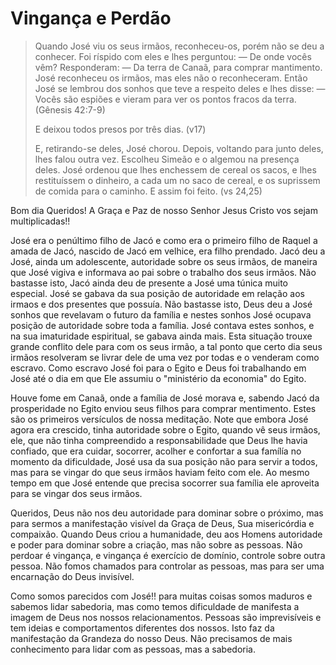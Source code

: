 # Vingança e Perdão

> Quando José viu os seus irmãos, reconheceu-os, porém não se deu a conhecer. Foi ríspido com eles e lhes perguntou: — De onde vocês vêm? Responderam: — Da terra de Canaã, para comprar mantimento.
José reconheceu os irmãos, mas eles não o reconheceram. Então José se lembrou dos sonhos que teve a respeito deles e lhes disse: 
> — Vocês são espiões e vieram para ver os pontos fracos da terra. (Gênesis 42:7-9)
> 
> E deixou todos presos por três dias. (v17)
>
> E, retirando-se deles, José chorou. Depois, voltando para junto deles, lhes falou outra vez. Escolheu Simeão e o algemou na presença deles.
José ordenou que lhes enchessem de cereal os sacos, e lhes restituíssem o dinheiro, a cada um no saco de cereal, e os suprissem de comida para o caminho. E assim foi feito. (vs 24,25)

Bom dia Queridos! A Graça e Paz de nosso Senhor Jesus Cristo vos sejam multiplicadas!!

José era o penúltimo filho de Jacó e como era o primeiro filho de Raquel a amada de Jacó, nascido de Jacó em velhice, era filho prendado.
Jacó deu a José, ainda um adolescente, autoridade sobre os seus irmãos, de maneira que José vigiva e informava ao pai sobre o trabalho dos seus irmãos. 
Não bastasse isto, Jacó ainda deu de presente a José uma túnica muito especial. José se gabava da sua posição de autoridade em relação aos irmaos e 
dos presentes que possuía. Não bastasse isto, Deus deu a José sonhos que revelavam o futuro da família e nestes sonhos José ocupava posição de autoridade sobre toda a família. José contava estes sonhos, e na sua imaturidade espiritual, se gabava ainda mais. Esta situação trouxe grande conflito dele para com os seus irmão, a tal ponto que certo dia seus irmãos resolveram se livrar dele de uma vez por todas e o venderam como escravo. Como escravo José foi para o Egito e Deus foi trabalhando em José até o dia em que Ele assumiu o "ministério da economia" do Egito.

Houve fome em Canaã, onde a família de José morava e, sabendo Jacó da prosperidade no Egito enviou seus filhos para comprar mentimento. Estes são os primeiros versículos de nossa meditação. Note que embora José agora era crescido, tinha autoridade sobre o Egito, quando vê seus irmãos, ele, que não tinha compreendido a responsabilidade que Deus lhe havia confiado, que era cuidar, socorrer, acolher e confortar a sua famílía no momento da dificuldade, José usa da sua posição não para servir a todos, mas para se vingar do que seus irmãos haviam feito com ele. Ao mesmo tempo em que José entende que precisa socorrer sua família ele aproveita para se vingar dos seus irmãos.

Queridos, Deus não nos deu autoridade para dominar sobre o próximo, mas para sermos a manifestação visível da Graça de Deus, Sua misericórdia e compaixão. Quando Deus criou a humanidade, deu aos Homens autoridade e poder para dominar sobre a criação, mas não sobre as pessoas. Não perdoar é vingança, e vingança é exercício de domínio, controle sobre outra pessoa. Não fomos chamados para controlar as pessoas, mas para ser uma encarnação do Deus invisível.

Como somos parecidos com José!! para muitas coisas somos maduros e sabemos lidar sabedoria, mas como temos dificuldade de manifesta a imagem de Deus nos nossos relacionamentos. Pessoas são imprevisíveis e tem ideias e comportamentos diferentes dos nossos. Isto faz da manifestação da Grandeza do nosso Deus. Não precisamos de mais conhecimento para lidar com as pessoas, mas a sabedoria.
